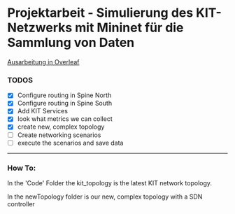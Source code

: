 # Projektarbeit - Simulierung des KIT-Netzwerks mit Mininet für die Sammlung von Daten

[Ausarbeitung in Overleaf](https://de.overleaf.com/read/vhmxkngntjpv#83789b)

### TODOS
- [x] Configure routing in Spine North
- [x] Configure routing in Spine South
- [x] Add KIT Services
- [x] look what metrics we can collect
- [x] create new, complex topology
- [ ] Create networking scenarios
- [ ] execute the scenarios and save data

____________________

### How To:
In the 'Code' Folder the kit_topology is the latest KIT network topology.

In the newTopology folder is our new, complex topology with a SDN controller

